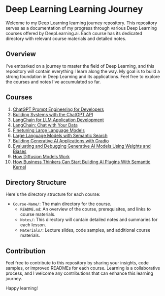 # Deep Learning Learning Journey

Welcome to my Deep Learning learning journey repository. This repository serves as a documentation of my progress through various Deep Learning courses offered by DeepLearning.ai. Each course has its dedicated directory with relevant course materials and detailed notes.

## Overview

I've embarked on a journey to master the field of Deep Learning, and this repository will contain everything I learn along the way. My goal is to build a strong foundation in Deep Learning and its applications. Feel free to explore the courses and notes I've accumulated so far.

## Courses

1. [ChatGPT Prompt Engineering for Developers](./ChatGPT-Prompt-Engineering)
2. [Building Systems with the ChatGPT API](./Building-Systems-with-ChatGPT-API)
3. [LangChain for LLM Application Development](https://github.com/mcakyerima/DeepLearning.ai_journey/tree/main/LangChain%20for%20LLM%20Application%20Development)
4. [LangChain: Chat with Your Data](./LangChain-Chat-with-Your-Data)
5. [Finetuning Large Language Models](./Finetuning-Large-Language-Models)
6. [Large Language Models with Semantic Search](./Large-Language-Models-Semantic-Search)
7. [Building Generative AI Applications with Gradio](./Building-Generative-AI-Applications)
8. [Evaluating and Debugging Generative AI Models Using Weights and Biases](./Evaluating-Debugging-Generative-AI-Models)
9. [How Diffusion Models Work](./How-Diffusion-Models-Work)
10. [How Business Thinkers Can Start Building AI Plugins With Semantic Kernel](./Building-AI-Plugins-Semantic-Kernel)

## Directory Structure

Here's the directory structure for each course:

- `Course-Name/`: The main directory for the course.
    - `README.md`: An overview of the course, prerequisites, and links to course materials.
    - `Notes/`: This directory will contain detailed notes and summaries for each lesson.
    - `Materials/`: Lecture slides, code samples, and additional course materials.

## Contribution

Feel free to contribute to this repository by sharing your insights, code samples, or improved READMEs for each course. Learning is a collaborative process, and I welcome any contributions that can enhance this learning journey.

Happy learning!
